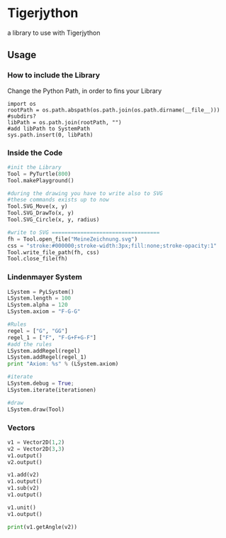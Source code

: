 # Tigerjython
a library to use with Tigerjython

## Usage
### How to include the Library

Change the Python Path, in order to fins your Library
```
import os
rootPath = os.path.abspath(os.path.join(os.path.dirname(__file__)))
#subdirs?
libPath = os.path.join(rootPath, "")
#add libPath to SystemPath
sys.path.insert(0, libPath)
```

### Inside the Code
```python
#init the Library
Tool = PyTurtle(800)
Tool.makePlayground()

#during the drawing you have to write also to SVG
#these commands exists up to now
Tool.SVG_Move(x, y)
Tool.SVG_DrawTo(x, y)
Tool.SVG_Circle(x, y, radius)

#write to SVG ==================================
fh = Tool.open_file("MeineZeichnung.svg")
css = "stroke:#000000;stroke-width:3px;fill:none;stroke-opacity:1"
Tool.write_file_path(fh, css)
Tool.close_file(fh)
```

### Lindenmayer System
```python
LSystem = PyLSystem()
LSystem.length = 100
LSystem.alpha = 120
LSystem.axiom = "F-G-G"

#Rules
regel = ["G", "GG"]
regel_1 = ["F", "F-G+F+G-F"]
#add the rules
LSystem.addRegel(regel)
LSystem.addRegel(regel_1)
print "Axiom: %s" % (LSystem.axiom)

#iterate
LSystem.debug = True;
LSystem.iterate(iterationen)

#draw
LSystem.draw(Tool)
```
### Vectors
```python
v1 = Vector2D(1,2)
v2 = Vector2D(3,3)
v1.output()
v2.output()

v1.add(v2)
v1.output()
v1.sub(v2)
v1.output()

v1.unit()
v1.output()

print(v1.getAngle(v2))
```
